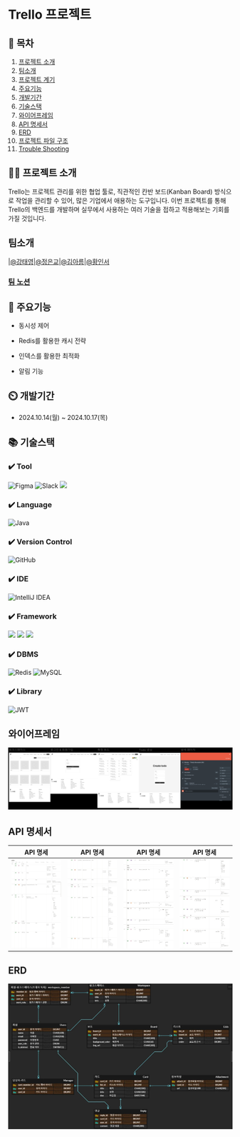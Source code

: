 # Trello 프로젝트

## 📖 목차
1. [프로젝트 소개](#프로젝트-소개)
2. [팀소개](#팀소개)
3. [프로젝트 계기](#프로젝트-계기)
4. [주요기능](#주요기능)
5. [개발기간](#개발기간)
6. [기술스택](#기술스택)
7. [와이어프레임](#와이어프레임)
8. [API 명세서](#API-명세서)
9. [ERD](#ERD)
10. [프로젝트 파일 구조](#프로젝트-파일-구조)
11. [Trouble Shooting](#trouble-shooting)
    
## 👨‍🏫 프로젝트 소개
Trello는 프로젝트 관리를 위한 협업 툴로, 직관적인 칸반 보드(Kanban Board) 방식으로 작업을 관리할 수 있어, 많은 기업에서 애용하는 도구입니다. 
이번 프로젝트를 통해 Trello의 백엔드를 개발하며 실무에서 사용하는 여러 기술을 접하고 적용해보는 기회를 가질 것입니다.

## 팀소개

|[@강태영](https://github.com/kty0602)|[@정은교](https://github.com/ekj1003)|[@김아름](https://github.com/areum0116)|[@황인서](https://github.com/inseooo0)

### [팀 노션](https://teamsparta.notion.site/14-fcb0547f0e6b41dab956f85ac8ee21d1)

## 💜 주요기능

- 동시성 제어

- Redis를 활용한 캐시 전략

- 인덱스를 활용한 최적화

- 알림 기능

## ⏲️ 개발기간
- 2024.10.14(월) ~ 2024.10.17(목)

## 📚️ 기술스택

### ✔️ Tool
![Figma](https://img.shields.io/badge/figma-%23F24E1E.svg?style=for-the-badge&logo=figma&logoColor=white)
![Slack](https://img.shields.io/badge/Slack-4A154B?style=for-the-badge&logo=slack&logoColor=white)
<img src="https://img.shields.io/badge/Amazon%20S3-569A31?style=for-the-badge&logo=Amazon%20S3&logoColor=white">

### ✔️ Language
![Java](https://img.shields.io/badge/java-%23ED8B00.svg?style=for-the-badge&logo=openjdk&logoColor=white)

### ✔️ Version Control
![GitHub](https://img.shields.io/badge/github-%23121011.svg?style=for-the-badge&logo=github&logoColor=white)

### ✔️ IDE
![IntelliJ IDEA](https://img.shields.io/badge/IntelliJIDEA-000000.svg?style=for-the-badge&logo=intellij-idea&logoColor=white)

### ✔️ Framework
<img src="https://img.shields.io/badge/spring boot-6DB33F?style=for-the-badge&logo=springboot&logoColor=white"> <img src="https://img.shields.io/badge/Spring Security-6DB33F?style=for-the-badge&logo=Spring Security&logoColor=white"> <img src="https://img.shields.io/badge/Hibernate-59666C?style=for-the-badge&logo=Hibernate&logoColor=white">

### ✔️  DBMS
![Redis](https://img.shields.io/badge/redis-%23DD0031.svg?style=for-the-badge&logo=redis&logoColor=white)
![MySQL](https://img.shields.io/badge/mysql-4479A1.svg?style=for-the-badge&logo=mysql&logoColor=white)

### ✔️ Library
![JWT](https://img.shields.io/badge/JWT-black?style=for-the-badge&logo=JSON%20web%20tokens)

## 와이어프레임
![](https://github.com/SemiFinalPJ/backend/blob/dev/src/img/%EC%99%80%EC%9D%B4%EC%96%B4%20%ED%94%84%EB%A0%88%EC%9E%84.png)

## API 명세서
| API 명세 | API 명세  | API 명세 | API 명세 |
| :------------: | :------------: |:------------:|:------------:|
|<img src="https://github.com/SemiFinalPJ/backend/blob/dev/src/img/api%20%EB%AA%85%EC%84%B81.png" width="300" height="200"/>|<img src="https://github.com/SemiFinalPJ/backend/blob/dev/src/img/api%20%EB%AA%85%EC%84%B82.png" width="300" height="200"/>|<img src="https://github.com/SemiFinalPJ/backend/blob/dev/src/img/api%20%EB%AA%85%EC%84%B83.png" width="300" height="200"/>|<img src="https://github.com/SemiFinalPJ/backend/blob/dev/src/img/api%20%EB%AA%85%EC%84%B84.png" width="300" height="200"/>|


## ERD
![](https://github.com/SemiFinalPJ/backend/blob/dev/src/img/ERD.png)
